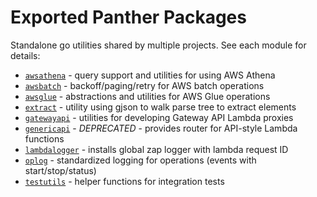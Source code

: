 # Exported Panther Packages

Standalone go utilities shared by multiple projects. See each module for details:

- [`awsathena`](awsathena) - query support and utilities for using AWS Athena
- [`awsbatch`](awsbatch) - backoff/paging/retry for AWS batch operations
- [`awsglue`](awsglue) - abstractions and utilities for AWS Glue operations
- [`extract`](extract) - utility using gjson to walk parse tree to extract elements
- [`gatewayapi`](gatewayapi) - utilities for developing Gateway API Lambda proxies
- [`genericapi`](genericapi) - _DEPRECATED_ - provides router for API-style Lambda functions
- [`lambdalogger`](lambdalogger) - installs global zap logger with lambda request ID
- [`oplog`](oplog) - standardized logging for operations (events with start/stop/status)
- [`testutils`](testutils) - helper functions for integration tests
